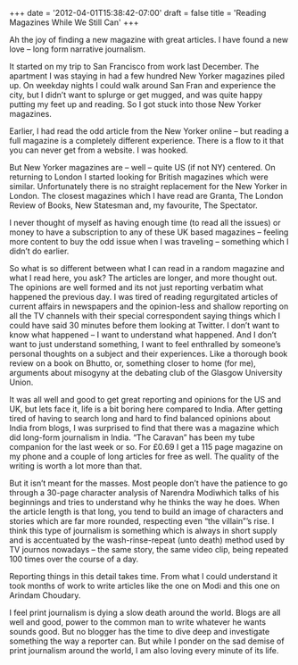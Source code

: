 +++
date = '2012-04-01T15:38:42-07:00'
draft = false
title = 'Reading Magazines While We Still Can'
+++

Ah the joy of finding a new magazine with great articles. I have found a new love – long form narrative journalism. 

It started on my trip to San Francisco from work last December. The apartment I was staying in had a few hundred New Yorker magazines piled up. On weekday nights I could walk around San Fran and experience the city, but I didn’t want to splurge or get mugged, and was quite happy putting my feet up and reading. So I got stuck into those New Yorker magazines. 

Earlier, I had read the odd article from the New Yorker online  – but reading a full magazine is a completely different experience. There is a flow to it that you can never get from a website. I was hooked. 

But New Yorker magazines are – well – quite US (if not NY) centered. On returning to London I started looking for British magazines which were similar. Unfortunately there is no straight replacement for the New Yorker in London. The closest magazines which I have read are Granta, The London Review of Books, New Statesman and, my favourite, The Spectator. 

I never thought of myself as having enough time (to read all the issues) or money to have a subscription to any of these UK based magazines – feeling more content to buy the odd issue when I was traveling – something which I didn’t do earlier. 

So what is so different between what I can read in a random magazine and what I read here, you ask? The articles are longer, and more thought out. The opinions are well formed and its not just reporting verbatim what happened the previous day. I was tired of reading regurgitated articles of current affairs in newspapers and the opinion-less and shallow reporting on all the TV channels with their special correspondent saying things which I could have said 30 minutes before them looking at Twitter. I don’t want to know what happened – I want to understand what happened. And I don’t want to just understand something, I want to feel enthralled by someone’s personal thoughts on a subject and their experiences. Like a thorough book review on a book on Bhutto, or, something closer to home (for me), arguments about misogyny at the debating club of the Glasgow University Union. 


It was all well and good to get great reporting and opinions for the US and UK, but lets face it, life is a bit boring here compared to India. After getting tired of having to search long and hard to find balanced opinions about India from blogs, I was surprised to find that there was a magazine which did long-form journalism in India. “The Caravan” has been my tube companion for the last week or so. For  £0.69 I get a 115 page magazine on my phone and a couple of long articles for free as well. The quality of the writing is worth a lot more than that. 

But it isn’t meant for the masses. Most people don’t have the patience to go through a 30-page character analysis of Narendra Modiwhich talks of his beginnings and tries to understand why he thinks the way he does. When the article length is that long, you tend to build an image of characters and stories which are far more rounded, respecting even “the villain”’s rise. I think this type of journalism is something which is always in short supply and is accentuated by the wash-rinse-repeat (unto death) method used by TV journos nowadays – the same story, the same video clip, being repeated 100 times over the course of a day. 

Reporting things in this detail takes time. From what I could understand it took months of work to write articles like the one on Modi and this one on Arindam Choudary. 

I feel print journalism is dying a slow death around the world. Blogs are all well and good, power to the common man to write whatever he wants sounds good. But no blogger has the time to dive deep and investigate something the way a reporter can. But while I ponder on the sad demise of print journalism around the world, I am also loving every minute of its life. 